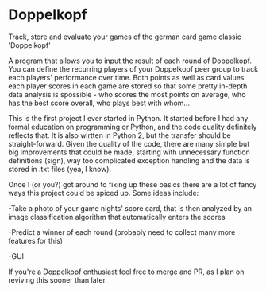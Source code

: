 # Doppelkopf
Track, store and evaluate your games of the german card game classic 'Doppelkopf'

A program that allows you to input the result of each round of Doppelkopf. You can define the recurring players of your Doppelkopf peer group to track each players' performance over time. Both points as well as card values each player scores in each game are stored so that some pretty in-depth data analysis is spossible - who scores the most points on average, who has the best score overall, who plays best with whom...

This is the first project I ever started in Python. It started before I had any formal education on programming or Python, and the code quality definitely reflects that. It is also wirtten in Python 2, but the transfer should be straight-forward. Given the quality of the code, there are many simple but big improvements that could be made, starting with unnecessary function definitions (sign), way too complicated exception handling and the data is stored in .txt files (yea, I know).

Once I (or you?) got around to fixing up these basics there are a lot of fancy ways this project could be spiced up. Some ideas include:

-Take a photo of your game nights' score card, that is then analyzed by an image classification algorithm that automatically enters the scores

-Predict a winner of each round (probably need to collect many more features for this)

-GUI

If you're a Doppelkopf enthusiast feel free to merge and PR, as I plan on reviving this sooner than later.
